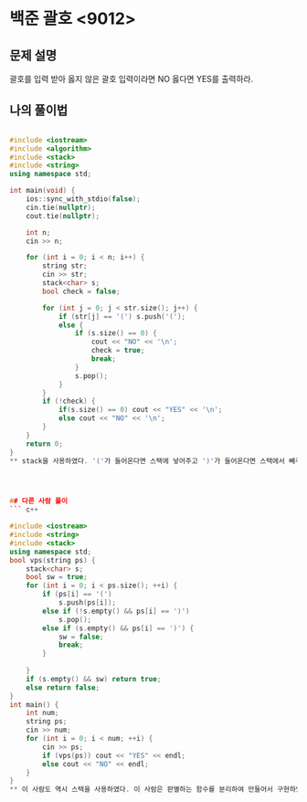 # 백준 괄호 <9012>

## 문제 설명
괄호를 입력 받아 옳지 않은 괄호 입력이라면 NO 옳다면 YES를 출력하라.


## 나의 풀이법
```c++

#include <iostream>
#include <algorithm>
#include <stack>
#include <string>
using namespace std;

int main(void) {
	ios::sync_with_stdio(false);
	cin.tie(nullptr);
	cout.tie(nullptr);

	int n;
	cin >> n;

	for (int i = 0; i < n; i++) {
		string str;
		cin >> str;
		stack<char> s;
		bool check = false;

		for (int j = 0; j < str.size(); j++) {
			if (str[j] == '(') s.push('(');
			else {
				if (s.size() == 0) {
					cout << "NO" << '\n';
					check = true;
					break;
				}
				s.pop();
			}
		}
		if (!check) {
			if(s.size() == 0) cout << "YES" << '\n';
			else cout << "NO" << '\n';
		}
	}
	return 0;
}
** stack을 사용하였다. '('가 들어온다면 스택에 넣어주고 ')'가 들어온다면 스택에서 빼주어 최종적으로 스택의 수가 0이거나 스택에 아무것도 없는데 스택을 빼주려 할 때 'NO'를 출력해 주었다.




## 다른 사람 풀이
``` c++

#include <iostream>
#include <string>
#include <stack>
using namespace std;
bool vps(string ps) {
    stack<char> s;
    bool sw = true;
    for (int i = 0; i < ps.size(); ++i) {
        if (ps[i] == '(')
            s.push(ps[i]);
        else if (!s.empty() && ps[i] == ')')
            s.pop();
        else if (s.empty() && ps[i] == ')') {
            sw = false;
            break;
        }
            
    }
    if (s.empty() && sw) return true;
    else return false;
}
int main() {
    int num;
    string ps;
    cin >> num;
    for (int i = 0; i < num; ++i) {
        cin >> ps;
        if (vps(ps)) cout << "YES" << endl;
        else cout << "NO" << endl;
    }
}
** 이 사람도 역시 스택을 사용하였다. 이 사람은 판별하는 함수를 분리하여 만들어서 구현하였다.









